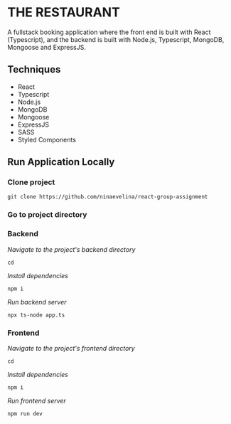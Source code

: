 # THE RESTAURANT

A fullstack booking application where the front end is built with React (Typescript), and the backend is built with Node.js, Typescript, MongoDB, Mongoose and ExpressJS. 

## Techniques

- React
- Typescript
- Node.js
- MongoDB
- Mongoose
- ExpressJS
- SASS
- Styled Components

## Run Application Locally

### Clone project
```terminal 
git clone https://github.com/ninaevelina/react-group-assignment
```
### Go to project directory

### Backend
*Navigate to the project's backend directory*
```terminal 
cd
```
*Install dependencies*
```terminal 
npm i 
```
*Run backend server*
```terminal
npx ts-node app.ts
```

### Frontend
*Navigate to the project's frontend directory*
```terminal
cd
```
*Install dependencies*
```terminal
npm i
```
*Run frontend server*
```terminal
npm run dev
```
